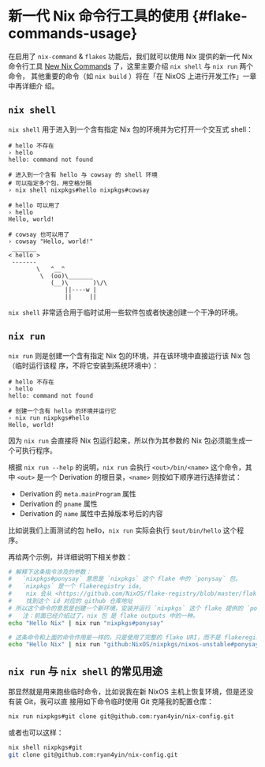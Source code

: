 # 新一代 Nix 命令行工具的使用 {#flake-commands-usage}

在启用了 `nix-command` & `flakes` 功能后，我们就可以使用 Nix 提供的新一代 Nix 命令行工具
[New Nix Commands][New Nix Commands] 了，这里主要介绍 `nix shell` 与 `nix run` 两个命令，
其他重要的命令（如 `nix build` ）将在「在 NixOS 上进行开发工作」一章中再详细介
绍。

## `nix shell`

`nix shell` 用于进入到一个含有指定 Nix 包的环境并为它打开一个交互式 shell：

```shell
# hello 不存在
› hello
hello: command not found

# 进入到一个含有 hello 与 cowsay 的 shell 环境
# 可以指定多个包，用空格分隔
› nix shell nixpkgs#hello nixpkgs#cowsay

# hello 可以用了
› hello
Hello, world!

# cowsay 也可以用了
› cowsay "Hello, world!"
 _______
< hello >
 -------
        \   ^__^
         \  (oo)\_______
            (__)\       )\/\
                ||----w |
                ||     ||
```

`nix shell` 非常适合用于临时试用一些软件包或者快速创建一个干净的环境。

## `nix run`

`nix run` 则是创建一个含有指定 Nix 包的环境，并在该环境中直接运行该 Nix 包（临时运行该程
序，不将它安装到系统环境中）：

```shell
# hello 不存在
› hello
hello: command not found

# 创建一个含有 hello 的环境并运行它
› nix run nixpkgs#hello
Hello, world!
```

因为 `nix run` 会直接将 Nix 包运行起来，所以作为其参数的 Nix 包必须能生成一个可执行程序。

根据 `nix run --help` 的说明，`nix run` 会执行 `<out>/bin/<name>` 这个命令，其中 `<out>`
是一个 Derivation 的根目录，`<name>` 则按如下顺序进行选择尝试：

- Derivation 的 `meta.mainProgram` 属性
- Derivation 的 `pname` 属性
- Derivation 的 `name` 属性中去掉版本号后的内容

比如说我们上面测试的包 hello，`nix run` 实际会执行 `$out/bin/hello` 这个程序。

再给两个示例，并详细说明下相关参数：

```bash
# 解释下这条指令涉及的参数：
#   `nixpkgs#ponysay` 意思是 `nixpkgs` 这个 flake 中的 `ponysay` 包。
#   `nixpkgs` 是一个 flakeregistry ida,
#    nix 会从 <https://github.com/NixOS/flake-registry/blob/master/flake-registry.json> 中
#    找到这个 id 对应的 github 仓库地址
# 所以这个命令的意思是创建一个新环境，安装并运行 `nixpkgs` 这个 flake 提供的 `ponysay` 包。
#   注：前面已经介绍过了，nix 包 是 flake outputs 中的一种。
echo "Hello Nix" | nix run "nixpkgs#ponysay"

# 这条命令和上面的命令作用是一样的，只是使用了完整的 flake URI，而不是 flakeregistry id。
echo "Hello Nix" | nix run "github:NixOS/nixpkgs/nixos-unstable#ponysay"
```

## `nix run` 与 `nix shell` 的常见用途

那显然就是用来跑些临时命令，比如说我在新 NixOS 主机上恢复环境，但是还没有装 Git，我可以直
接用如下命令临时使用 Git 克隆我的配置仓库：

```bash
nix run nixpkgs#git clone git@github.com:ryan4yin/nix-config.git
```

或者也可以这样：

```bash
nix shell nixpkgs#git
git clone git@github.com:ryan4yin/nix-config.git
```

[New Nix Commands]: https://nixos.org/manual/nix/stable/command-ref/new-cli/nix.html
